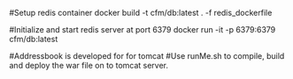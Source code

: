 #Setup redis container
docker build -t cfm/db:latest . -f redis_dockerfile

#Initialize and start redis server at port 6379
docker run -it -p 6379:6379 cfm/db:latest


#Addressbook is developed for for tomcat
#Use runMe.sh to compile, build and deploy the war file on to tomcat server.

 
 

